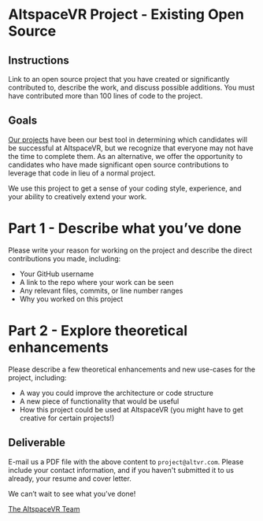 # AltspaceVR Project - Existing Open Source

## Instructions

Link to an open source project that you have created or significantly contributed to, describe the work, and discuss possible additions. You must have contributed more than 100 lines of code to the project.

## Goals

[Our projects](http://altspacevr.github.io/altspacevr-projects/) have been our best tool in determining which candidates will be successful at AltspaceVR, but we recognize that everyone may not have the time to complete them. As an alternative, we offer the opportunity to candidates who have made significant open source contributions to leverage that code in lieu of a normal project.

We use this project to get a sense of your coding style, experience, and your ability to creatively extend your work.

# Part 1 - Describe what you’ve done

Please write your reason for working on the project and describe the direct contributions you made, including:
- Your GitHub username
- A link to the repo where your work can be seen
- Any relevant files, commits, or line number ranges
- Why you worked on this project

# Part 2 - Explore theoretical enhancements

Please describe a few theoretical enhancements and new use-cases for the project, including:
- A way you could improve the architecture or code structure
- A new piece of functionality that would be useful
- How this project could be used at AltspaceVR (you might have to get creative for certain projects!)

## Deliverable

E-mail us a PDF file with the above content to `project@altvr.com`. Please include your contact information, and if you haven't submitted it to us already, your resume and cover letter. 

We can’t wait to see what you’ve done!
    
[The AltspaceVR Team](http://altvr.com/team/)
